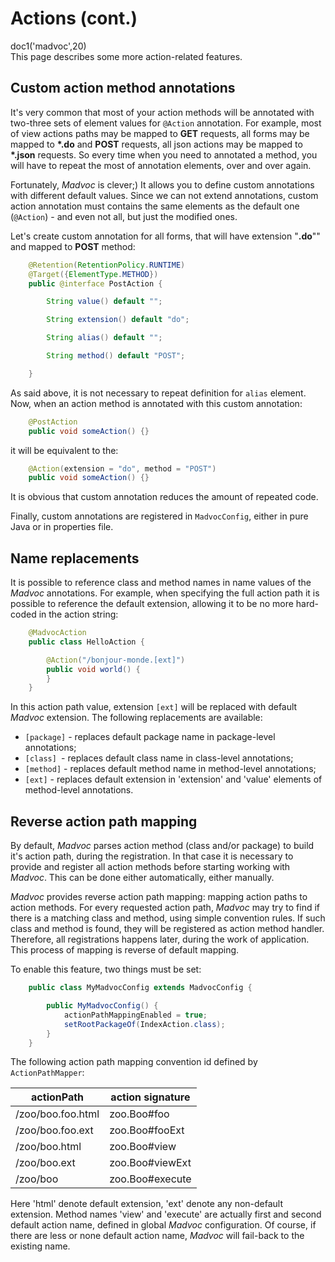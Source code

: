 # Actions (cont.)

<div class="doc1"><js>doc1('madvoc',20)</js></div>
This page describes some more action-related features.

## Custom action method annotations

It's very common that most of your action methods will be annotated
with two-three sets of element values for `@Action` annotation. For
example, most of view actions paths may be mapped to **GET** requests,
all forms may be mapped to **\*.do** and **POST** requests, all json
actions may be mapped to **\*.json** requests. So every time when you
need to annotated a method, you will have to repeat the most of
annotation elements, over and over again.

Fortunately, *Madvoc* is clever;) It allows you to define custom
annotations with different default values. Since we can not extend
annotations, custom action annotation must contains the same elements as
the default one (`@Action`) - and even not all, but just the modified
ones.

Let's create custom annotation for all forms, that will have extension
"**.do**"" and mapped to **POST** method:

~~~~~ java
    @Retention(RetentionPolicy.RUNTIME)
    @Target({ElementType.METHOD})
    public @interface PostAction {

    	String value() default "";

    	String extension() default "do";

    	String alias() default "";

    	String method() default "POST";

    }
~~~~~

As said above, it is not necessary to repeat definition for `alias`
element. Now, when an action method is annotated with this custom
annotation:

~~~~~ java
    @PostAction
    public void someAction() {}
~~~~~

it will be equivalent to the:

~~~~~ java
    @Action(extension = "do", method = "POST")
    public void someAction() {}
~~~~~

It is obvious that custom annotation reduces the amount of repeated
code.

Finally, custom annotations are registered in `MadvocConfig`, either in
pure Java or in properties file.

## Name replacements

It is possible to reference class and method names in name values of the
*Madvoc* annotations. For example, when specifying the full action path
it is possible to reference the default extension, allowing it to be no
more hard-coded in the action string:

~~~~~ java
    @MadvocAction
    public class HelloAction {

    	@Action("/bonjour-monde.[ext]")
    	public void world() {
    	}
    }
~~~~~

In this action path value, extension `[ext]` will be replaced with
default *Madvoc* extension. The following replacements are available:

* `[package]` - replaces default package name in package-level
  annotations;
* `[class] `- replaces default class name in class-level annotations;
* `[method]` - replaces default method name in method-level annotations;
* `[ext]` - replaces default extension in \'extension\' and \'value\'
  elements of method-level annotations.

## Reverse action path mapping

By default, *Madvoc* parses action method (class and/or package) to
build it's action path, during the registration. In that case it is
necessary to provide and register all action methods before starting
working with *Madvoc*. This can be done either automatically, either
manually.

*Madvoc* provides reverse action path mapping: mapping action paths to
action methods. For every requested action path, *Madvoc* may try to
find if there is a matching class and method, using simple convention
rules. If such class and method is found, they will be registered as
action method handler. Therefore, all registrations happens later,
during the work of application. This process of mapping is reverse of
default mapping.

To enable this feature, two things must be set:

~~~~~ java
    public class MyMadvocConfig extends MadvocConfig {

    	public MyMadvocConfig() {
    		actionPathMappingEnabled = true;
    		setRootPackageOf(IndexAction.class);
    	}
    }
~~~~~

The following action path mapping convention id defined by
`ActionPathMapper`:

| actionPath        | action signature       |
|-------------------|------------------------|
| /zoo/boo.foo.html | zoo.Boo#foo            |
| /zoo/boo.foo.ext  | zoo.Boo#fooExt         |
| /zoo/boo.html     | zoo.Boo#view           |
| /zoo/boo.ext      | zoo.Boo#viewExt        |
| /zoo/boo          | zoo.Boo#execute        |


Here \'html\' denote default extension, \'ext\' denote any non-default
extension. Method names \'view\' and \'execute\' are actually first and
second default action name, defined in global *Madvoc* configuration. Of
course, if there are less or none default action name, *Madvoc* will
fail-back to the existing name.
